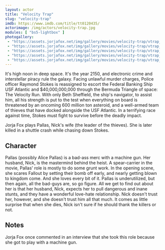 ```yaml
---
layout: actor
title: "Velocity Trap"
slug: "velocity-trap"
imdb: https://www.imdb.com/title/tt0120435/
actorimage: /img/actors/velocity-trap.jpg
modules: [ "bs5-lightbox" ]
photogallery:
 - "https://assets.jorjafox.net/img/gallery/movies/velocity-trap/vtrap_p01.jpg"
 - "https://assets.jorjafox.net/img/gallery/movies/velocity-trap/vtrap_p02.jpg"
 - "https://assets.jorjafox.net/img/gallery/movies/velocity-trap/vtrap_p03.jpg"
 - "https://assets.jorjafox.net/img/gallery/movies/velocity-trap/vtrap_p04.jpg"
 - "https://assets.jorjafox.net/img/gallery/movies/velocity-trap/vtrap_p05.jpg"
---
```


It's high noon in deep space. It's the year 2150, and electronic crime and interstellar piracy rule the galaxy. Facing unlawful murder charges, Police officer Raymond Stokes is reassigned to escort the Federal Banking Ship USF Atlantic and $40,000,000,000 through the Bermuda Triangle of space: The Velocity Run. With only Beth Sheffield, the ship's navigator, to assist him, all his strength is put to the test when everything on board is threatened by an oncoming 600 million ton asteroid, and a well-armed team of thieves that have docked alongside the USF Atlantic. In a terrifying race against time, Stokes must fight to survive before the deadly impact.

Jorja Fox plays Pallas, Nick's wife (the leader of the thieves). She is later killed in a shuttle crash while chasing down Stokes.

## Character

Pallas (possibly Alice Pallas) is a bad-ass merc with a machine gun. Her husband, Nick, is the mastermind behind the heist. A spear-carrier in the movie, Pallas' role is mostly to do some grunt work. In the opening scene, she scares Fallout by setting their bomb off early, and nearly getting blown to kingdom come. And she loves every bit of it. Pallas is underutilized, but then again, all the bad-guys are, so go figure. All we get to find out about her is that her husband, Nick, expects her to pull dangerous and inane stunts, and they have a wonderful love-hate relationship. Nick doesn't trust her, however, and she doesn't trust him all that much. It comes as little surprise that when she dies, Nick isn't sure if he should thank the killers or not.

## Notes

Jorja Fox once commented in an interview that she took this role because she got to play with a machine gun.
